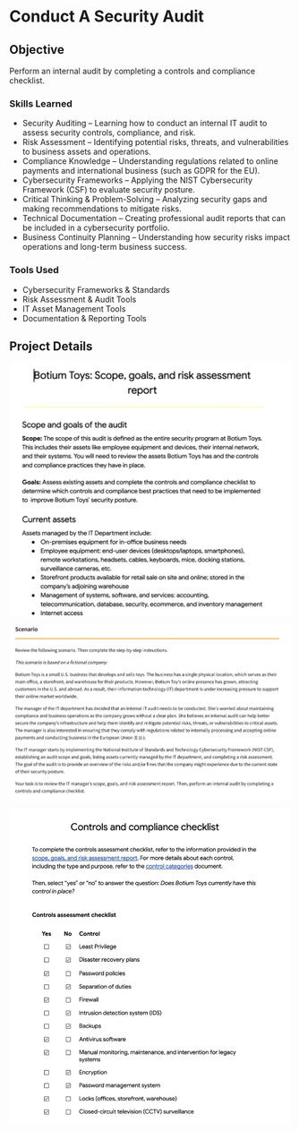# Conduct A Security Audit

## Objective

Perform an internal audit by completing a controls and compliance checklist. 

### Skills Learned

- Security Auditing – Learning how to conduct an internal IT audit to assess security controls, compliance, and risk.
- Risk Assessment – Identifying potential risks, threats, and vulnerabilities to business assets and operations.
- Compliance Knowledge – Understanding regulations related to online payments and international business (such as GDPR for the EU).
- Cybersecurity Frameworks – Applying the NIST Cybersecurity Framework (CSF) to evaluate security posture.
- Critical Thinking & Problem-Solving – Analyzing security gaps and making recommendations to mitigate risks.
- Technical Documentation – Creating professional audit reports that can be included in a cybersecurity portfolio.
- Business Continuity Planning – Understanding how security risks impact operations and long-term business success.

### Tools Used

- Cybersecurity Frameworks & Standards
- Risk Assessment & Audit Tools
- IT Asset Management Tools
- Documentation & Reporting Tools

## Project Details
![image alt](https://github.com/EngineerMel/InternetSecurityAuddit/blob/0b68485f35233f1cfb3eecc17056189eb58a6788/Image%203-20-25%20at%2011.55%20AM.jpeg)

![image alt](https://github.com/EngineerMel/InternetSecurityAuddit/blob/c20497b83fe3e525423512e42cd4576cda9f6a7d/Image%203-20-25%20at%2012.28%20PM.jpeg)

![image alt](https://github.com/EngineerMel/InternetSecurityAuddit/blob/772dbb3949a00f6d7e7f5c629b4bff15921dfca0/Image%203-20-25%20at%2012.29%20PM.jpeg)

